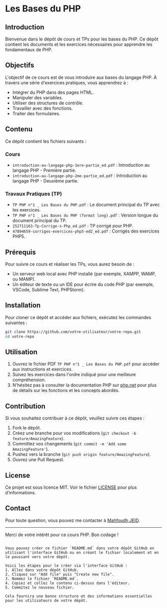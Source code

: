 # Les Bases du PHP

## Introduction
Bienvenue dans le dépôt de cours et TPs pour les bases du PHP. Ce dépôt contient les documents et les exercices nécessaires pour apprendre les fondamentaux de PHP.

## Objectifs
L'objectif de ce cours est de vous introduire aux bases du langage PHP. À travers une série d'exercices pratiques, vous apprendrez à :
- Intégrer du PHP dans des pages HTML.
- Manipuler des variables.
- Utiliser des structures de contrôle.
- Travailler avec des fonctions.
- Traiter des formulaires.

## Contenu
Ce dépôt contient les fichiers suivants :

### Cours
- `introduction-au-langage-php-1ere-partie_ed.pdf` : Introduction au langage PHP - Première partie.
- `introduction-au-langage-php-2me-partie_ed.pdf` : Introduction au langage PHP - Deuxième partie.

### Travaux Pratiques (TP)
- `TP PHP n°1 _ Les Bases du PHP.pdf` : Le document principal du TP avec les exercices.
- `TP PHP n°1 _ Les Bases du PHP (format long).pdf` : Version longue du document principal du TP.
- `252711163-Tp-Corrige-s-Php_ed.pdf` : TP corrigé pour PHP.
- `47894659-corriges-exercices-php5-ed2_ed.pdf` : Corrigés des exercices PHP5.

## Prérequis
Pour suivre ce cours et réaliser les TPs, vous aurez besoin de :
- Un serveur web local avec PHP installé (par exemple, XAMPP, WAMP, ou MAMP).
- Un éditeur de texte ou un IDE pour écrire du code PHP (par exemple, VSCode, Sublime Text, PHPStorm).

## Installation
Pour cloner ce dépôt et accéder aux fichiers, exécutez les commandes suivantes :

```bash
git clone https://github.com/votre-utilisateur/votre-repo.git
cd votre-repo
```

## Utilisation
1. Ouvrez le fichier PDF `TP PHP n°1 _ Les Bases du PHP.pdf` pour accéder aux instructions et exercices.
2. Suivez les exercices dans l'ordre indiqué pour une meilleure compréhension.
3. N'hésitez pas à consulter la documentation PHP sur [php.net](https://www.php.net/manual/fr/) pour plus de détails sur les fonctions et les concepts abordés.

## Contribution
Si vous souhaitez contribuer à ce dépôt, veuillez suivre ces étapes :
1. Fork le dépôt.
2. Créez une branche pour vos modifications (`git checkout -b feature/AmazingFeature`).
3. Committez vos changements (`git commit -m 'Add some AmazingFeature'`).
4. Pushez vers la branche (`git push origin feature/AmazingFeature`).
5. Ouvrez une Pull Request.

## License
Ce projet est sous licence MIT. Voir le fichier [LICENSE](LICENSE) pour plus d’informations.

## Contact
Pour toute question, vous pouvez me contacter à [Mahfoudh JEID](mailto:mahfoudh.jeid@gmail.com).

---

Merci de votre intérêt pour ce cours PHP. Bon codage !
```

Vous pouvez créer ce fichier `README.md` dans votre dépôt GitHub en utilisant l'interface GitHub ou en créant le fichier localement et en le poussant vers votre dépôt. 

Voici les étapes pour le créer via l'interface GitHub :
1. Allez dans votre dépôt GitHub.
2. Cliquez sur "Add file" puis "Create new file".
3. Nommez le fichier `README.md`.
4. Copiez et collez le contenu ci-dessus dans l'éditeur.
5. Commitez le nouveau fichier.

Cela fournira une bonne structure et des informations essentielles pour les utilisateurs de votre dépôt.
